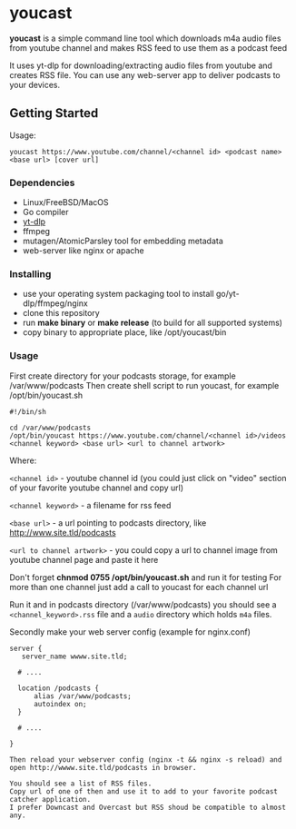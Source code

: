 # youcast
**youcast** is a simple command line tool which downloads m4a audio files from youtube channel and makes RSS feed to use them as a podcast feed

It uses yt-dlp for downloading/extracting audio files from youtube and creates RSS file. You can use any web-server app to deliver podcasts to your devices.

## Getting Started

Usage:

```
youcast https://www.youtube.com/channel/<channel id> <podcast name> <base url> [cover url]
```

### Dependencies

* Linux/FreeBSD/MacOS
* Go compiler
* [yt-dlp](https://github.com/yt-dlp/yt-dlp)
* ffmpeg
* mutagen/AtomicParsley tool for embedding metadata
* web-server like nginx or apache

### Installing

* use your operating system packaging tool to install go/yt-dlp/ffmpeg/nginx
* clone this repository 
* run **make binary** or **make release** (to build for all supported systems)
* copy binary to appropriate place, like /opt/youcast/bin

### Usage

First create directory for your podcasts storage, for example /var/www/podcasts
Then create shell script to run youcast, for example /opt/bin/youcast.sh

```
#!/bin/sh

cd /var/www/podcasts
/opt/bin/youcast https://www.youtube.com/channel/<channel id>/videos <channel keyword> <base url> <url to channel artwork>
```

Where:

`<channel id>` - youtube channel id (you could just click on "video" section of your favorite youtube channel and copy url)

`<channel keyword>` - a filename for rss feed

`<base url>` - a url pointing to podcasts directory, like http://www.site.tld/podcasts  

`<url to channel artwork>` - you could copy a url to channel image from youtube channel page and paste it here

Don't forget **chnmod 0755 /opt/bin/youcast.sh** and run it for testing
For more than one channel just add a call to youcast for each channel url

Run it and in podcasts directory (/var/www/podcasts) you should see a  `<channel_keyword>.rss` file and a `audio` directory which holds `m4a` files.

Secondly make your web server config (example for nginx.conf)
 
```
server {
   server_name wwww.site.tld;
  
  # ....
  
  location /podcasts {
      alias /var/www/podcasts;
      autoindex on;
  }
  
  # ....
  
}

Then reload your webserver config (nginx -t && nginx -s reload) and open http://wwww.site.tld/podcasts in browser. 

You should see a list of RSS files. 
Copy url of one of then and use it to add to your favorite podcast catcher application. 
I prefer Downcast and Overcast but RSS shoud be compatible to almost any.
